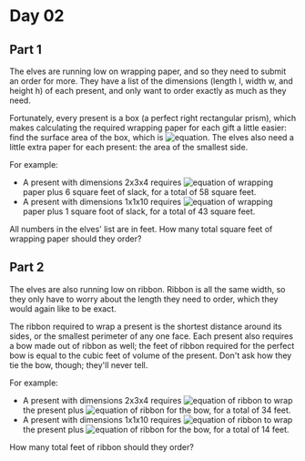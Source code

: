 # Day 02

## Part 1

The elves are running low on wrapping paper, and so they need to submit an order for more. They have a
list of the dimensions (length l, width w, and height h) of each present, and only want to order
exactly as much as they need.

Fortunately, every present is a box (a perfect right rectangular prism), which makes calculating
the required wrapping paper for each gift a little easier: find the surface area of the box,
which is ![equation](https://latex.codecogs.com/png.image?\bg{white}2&space;\times&space;l&space;\times&space;w&space;&plus;&space;2&space;\times&space;w&space;\times&space;h&space;&plus;&space;2&space;\times&space;h&space;\times&space;l).
The elves also need a little extra paper for each present: the
area of the smallest side.

For example:

- A present with dimensions 2x3x4 requires ![equation](https://latex.codecogs.com/png.image?\bg{white}2&space;\times&space;6&space;&plus;&space;2&space;\times12&space;&plus;&space;2&space;\times&space;8&space;=&space;52&space;\textrm{&space;ft}^2)
of wrapping paper plus 6 square feet of slack, for a total of 58 square feet.
- A present with dimensions 1x1x10 requires ![equation](https://latex.codecogs.com/png.image?\bg{white}2&space;\times&space;1&space;&plus;&space;2&space;\times&space;10&space;&plus;&space;2&space;\times&space;10&space;=&space;42&space;\textrm{&space;ft}^2)
of wrapping paper plus 1 square foot of slack, for a total of 43 square feet.

All numbers in the elves' list are in feet. How many total square feet of wrapping paper should they order?

## Part 2

The elves are also running low on ribbon. Ribbon is all the same width, so they only have to worry
about the length they need to order, which they would again like to be exact.

The ribbon required to wrap a present is the shortest distance around its sides, or the smallest
perimeter of any one face. Each present also requires a bow made out of ribbon as well; the feet
of ribbon required for the perfect bow is equal to the cubic feet of volume of the present. Don't
ask how they tie the bow, though; they'll never tell.

For example:

- A present with dimensions 2x3x4 requires ![equation](https://latex.codecogs.com/png.image?\bg{white}2&plus;2&plus;3&plus;3=10\textrm{&space;ft})
of ribbon to wrap the present plus ![equation](https://latex.codecogs.com/png.image?\bg{white}2\times3\times\4=24\textrm{&space;ft})
of ribbon for the bow, for a total of 34 feet.
- A present with dimensions 1x1x10 requires ![equation](https://latex.codecogs.com/png.image?\bg{white}1&plus;1&plus;1&plus;1=4\textrm{&space;ft})
of ribbon to wrap the present plus ![equation](https://latex.codecogs.com/png.image?\bg{white}1\times\1\times10=10\textrm{&space;ft})
of ribbon for the bow, for a total of 14 feet.

How many total feet of ribbon should they order?
